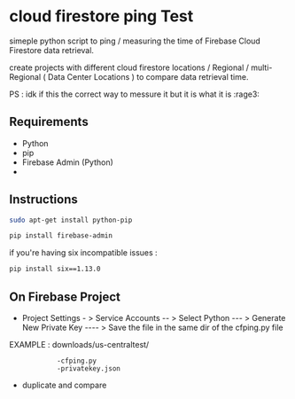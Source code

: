 # cloud firestore ping Test

simeple python script to ping / measuring the time of Firebase Cloud Firestore data retrieval.

create projects with different cloud firestore locations / Regional / multi-Regional ( Data Center Locations ) to compare data retrieval time.

PS : idk if this the correct way to messure it but it is what it is :rage3:

## Requirements
- Python
- pip
- Firebase Admin (Python)
- 
## Instructions

```sh
sudo apt-get install python-pip
```
```sh
pip install firebase-admin
```
if you're having six incompatible issues :
```sh
pip install six==1.13.0
```

## On Firebase Project

- Project Settings - > Service Accounts -- > Select Python --- > Generate New Private Key ---- > Save the file in the same dir of the cfping.py file

EXAMPLE : 
downloads/us-centraltest/

                -cfping.py
                -privatekey.json
- duplicate and compare
